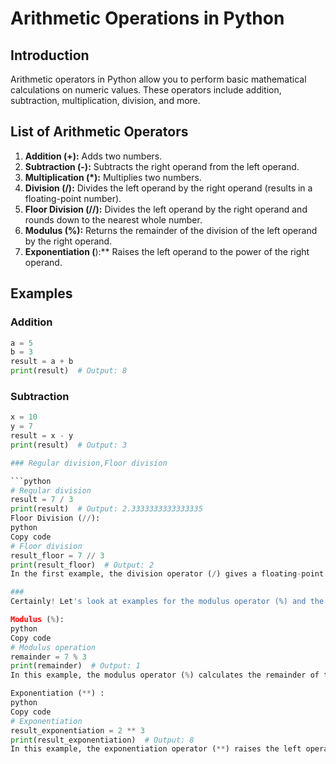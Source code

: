 # Arithmetic Operations in Python

## Introduction

Arithmetic operators in Python allow you to perform basic mathematical calculations on numeric values. These operators include addition, subtraction, multiplication, division, and more.

## List of Arithmetic Operators

1. **Addition (+):** Adds two numbers.
2. **Subtraction (-):** Subtracts the right operand from the left operand.
3. **Multiplication (*):** Multiplies two numbers.
4. **Division (/):** Divides the left operand by the right operand (results in a floating-point number).
5. **Floor Division (//):** Divides the left operand by the right operand and rounds down to the nearest whole number.
6. **Modulus (%):** Returns the remainder of the division of the left operand by the right operand.
7. **Exponentiation (**):** Raises the left operand to the power of the right operand.

## Examples

### Addition

```python
a = 5
b = 3
result = a + b
print(result)  # Output: 8
```

### Subtraction

```python
x = 10
y = 7
result = x - y
print(result)  # Output: 3

### Regular division,Floor division

```python
# Regular division
result = 7 / 3
print(result)  # Output: 2.3333333333333335
Floor Division (//):
python
Copy code
# Floor division
result_floor = 7 // 3
print(result_floor)  # Output: 2
In the first example, the division operator (/) gives a floating-point result, and in the second example, the floor division operator (//) provides the result rounded down to the nearest whole number.

###
Certainly! Let's look at examples for the modulus operator (%) and the exponentiation operator (**):

Modulus (%):
python
Copy code
# Modulus operation
remainder = 7 % 3
print(remainder)  # Output: 1
In this example, the modulus operator (%) calculates the remainder of the division of 7 by 3, which is 1.

Exponentiation (**) :
python
Copy code
# Exponentiation
result_exponentiation = 2 ** 3
print(result_exponentiation)  # Output: 8
In this example, the exponentiation operator (**) raises the left operand (2) to the power of the right operand (3), resulting in 2 * 2 * 2 = 8.



